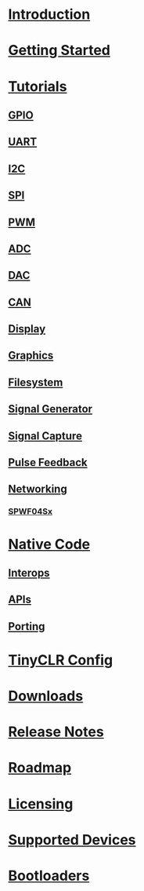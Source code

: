 # [Introduction](intro.md)

# [Getting Started](getting-started.md)

# [Tutorials](tutorials/intro.md)
## [GPIO](tutorials/gpio.md)
## [UART](tutorials/uart.md)
## [I2C](tutorials/i2c.md)
## [SPI](tutorials/spi.md)
## [PWM](tutorials/pwm.md)
## [ADC](tutorials/adc.md)
## [DAC](tutorials/dac.md)
## [CAN](tutorials/can.md)
## [Display](tutorials/display.md)
## [Graphics](tutorials/graphics.md)
## [Filesystem](tutorials/filesystem.md)
## [Signal Generator](tutorials/signal-generator.md)
## [Signal Capture](tutorials/signal-capture.md)
## [Pulse Feedback](tutorials/pulse-feedback.md)
## [Networking](tutorials/networking/intro.md)
### [SPWF04Sx](tutorials/networking/spwf04sx.md)

# [Native Code](native/intro.md)
## [Interops](native/interops.md)
## [APIs](native/apis.md)
## [Porting](native/porting.md)

# [TinyCLR Config](tinyclr-config.md)
# [Downloads](downloads.md)
# [Release Notes](release-notes.md)
# [Roadmap](roadmap.md)
# [Licensing](licensing.md)
# [Supported Devices](supported-devices.md)
# [Bootloaders](../loaders/intro.md)
